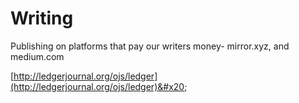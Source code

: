 # Writing

Publishing on platforms that pay our writers money- mirror.xyz, and medium.com&#x20;

[http://ledgerjournal.org/ojs/ledger](http://ledgerjournal.org/ojs/ledger)&#x20;
